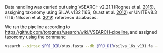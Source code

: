Data handling was carried out using VSEARCH v2.21.1 (Rognes et al. [2016](https://peerj.com/articles/2584/)), assigning taxonomy using SILVA v132 (16S; Quast et al. [2012](https://academic.oup.com/nar/article/41/D1/D590/1069277)) or UNITE v8.3 (ITS; Nilsson et al. [2019](https://academic.oup.com/nar/article/47/D1/D259/5146189)) reference databases.

We ran the pipeline according to https://github.com/torognes/vsearch/wiki/VSEARCH-pipeline, and assigned taxonomy using the command:

```bash
vsearch --sintax $PRJ_DIR/otus.fasta --db $PRJ_DIR/silva_16s_v131.fa --tabbedout $PRJ_DIR/ASV_tax_raw.txt --sintax_cutoff 0.5 --threads $NTHREADS
```
